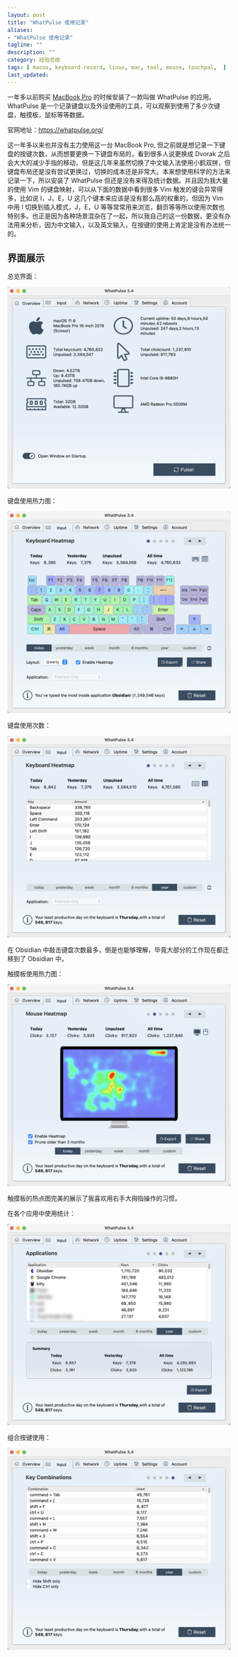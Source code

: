 ```yaml
---
layout: post
title: "WhatPulse 使用记录"
aliases: 
- "WhatPulse 使用记录"
tagline: ""
description: ""
category: 经验总结
tags: [ macos, keyboard-record, linux, mac, tool, mouse, touchpal,  ]
last_updated:
---
```


一年多以前购买 [MacBook Pro](/post/2020/07/macbook-pro-initial-setup.html) 的时候安装了一款叫做 WhatPulse 的应用。WhatPulse 是一个记录键盘以及外设使用的工具，可以观察到使用了多少次键盘，触摸板，鼠标等等数据。

官网地址：<https://whatpulse.org/>

这一年多以来也并没有主力使用这一台 MacBook Pro, 但之前就是想记录一下键盘的按键次数，从而想要更换一下键盘布局的，看到很多人说更换成 Dvorak 之后会大大的减少手指的移动，但是这几年来虽然切换了中文输入法使用小鹤双拼，但键盘布局还是没有尝试更换过，切换的成本还是非常大。本来想使用科学的方法来记录一下，所以安装了 WhatPulse 但还是没有来得及统计数据。并且因为我大量的使用 Vim 的键盘映射，可以从下面的数据中看到很多 Vim 触发的键会异常得多，比如说 I，J，E，U 这几个键本来应该是没有那么高的权重的，但因为 Vim 中用 I 切换到插入模式，J，E，U 等等常常用来浏览，翻页等等所以使用次数也特别多。也正是因为各种场景混杂在了一起，所以我自己的这一份数据，更没有办法用来分析，因为中文输入，以及英文输入，在按键的使用上肯定是没有办法统一的。

## 界面展示
总览界面：

![](/assets/whatpulse-overview-20220109171411.png)

键盘使用热力图：

![](/assets/whatpulse-keyboard-heatmap-20220109171434.png)

键盘使用次数：

![](/assets/whatpulse-input-keyboard-counts-20220109172245.png)

在 Obsidian 中敲击键盘次数最多，倒是也能够理解，毕竟大部分的工作现在都迁移到了 Obsidian 中。

触摸板使用热力图：

![](/assets/whatpulse-input-touchpad-heatmap-20220109171641.png)

触摸板的热点图完美的展示了我喜欢用右手大拇指操作的习惯。

在各个应用中使用统计：

![](/assets/whatpulse-applications-20220109171931.png)

组合按键使用：

![](/assets/whatpluse-input-key-combinations-20220109172122.png)

